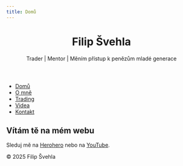 ```yaml
---
title: Domů
---
```


<header>
  <h1>Filip Švehla</h1>
  <p>Trader | Mentor | Měním přístup k penězům mladé generace</p>
</header>

<nav>
  <ul>
    <li><a href="/">Domů</a></li>
    <li><a href="/about">O mně</a></li>
    <li><a href="/trading">Trading</a></li>
    <li><a href="/media">Videa</a></li>
    <li><a href="/contact">Kontakt</a></li>
  </ul>
</nav>

<main>
  <section>
    <h2>Vítám tě na mém webu</h2>
    <p>Sleduj mě na <a href="https://herohero.co/filipsvehlauvwoulfc">Herohero</a> nebo na <a href="https://www.youtube.com/@YoungtradingFX">YouTube</a>.</p>
  </section>
</main>

<footer>
  <p>&copy; 2025 Filip Švehla</p>
</footer>

